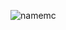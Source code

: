 ![namemc](https://user-images.githubusercontent.com/89851069/164550613-c2e2862f-7e5f-4623-a844-95f2c0ef84b3.png)
